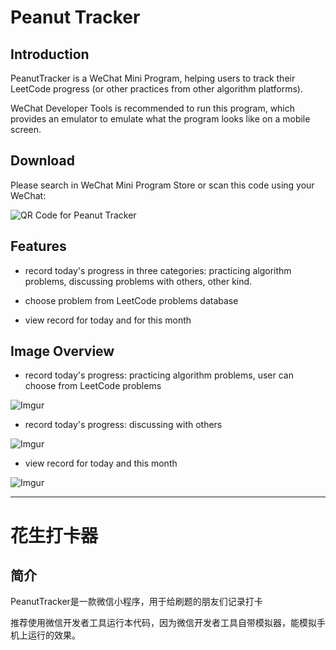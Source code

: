 # Peanut Tracker

## Introduction
PeanutTracker is a WeChat Mini Program, helping users to track their LeetCode progress (or other practices from other algorithm platforms).

WeChat Developer Tools is recommended to run this program, which provides an emulator to emulate what the program looks like on a mobile screen.

## Download
Please search in WeChat Mini Program Store or scan this code using your WeChat:

![QR Code for Peanut Tracker](https://i.imgur.com/AsKcHen.jpg)

## Features

- record today's progress in three categories: practicing algorithm problems, discussing problems with others, other kind.

- choose problem from LeetCode problems database

- view record for today and for this month

## Image Overview

- record today's progress: practicing algorithm problems, user can choose from LeetCode problems

![Imgur](https://i.imgur.com/7f13lUc.jpg)

- record today's progress: discussing with others

![Imgur](https://i.imgur.com/vtMloMS.png)

- view record for today and this month

![Imgur](https://i.imgur.com/XPLL2X2.jpg)


---

# 花生打卡器

## 简介

PeanutTracker是一款微信小程序，用于给刷题的朋友们记录打卡

推荐使用微信开发者工具运行本代码，因为微信开发者工具自带模拟器，能模拟手机上运行的效果。


